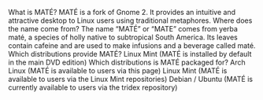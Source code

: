 What is MATÉ? MATÉ is a fork of Gnome 2. It provides an intuitive and
attractive desktop to Linux users using traditional metaphores. Where does the
name come from? The name “MATÉ” or “MATE” comes from yerba maté, a species of
holly native to subtropical South America. Its leaves contain cafeine and are
used to make infusions and a beverage called maté. Which distributions provide
MATÉ? Linux Mint (MATÉ is installed by default in the main DVD edition) Which
distributions is MATÉ packaged for? Arch Linux (MATÉ is available to users via
this page) Linux Mint (MATÉ is available to users via the Linux Mint
repositories) Debian / Ubuntu (MATÉ is currently available to users via the
tridex repository)

